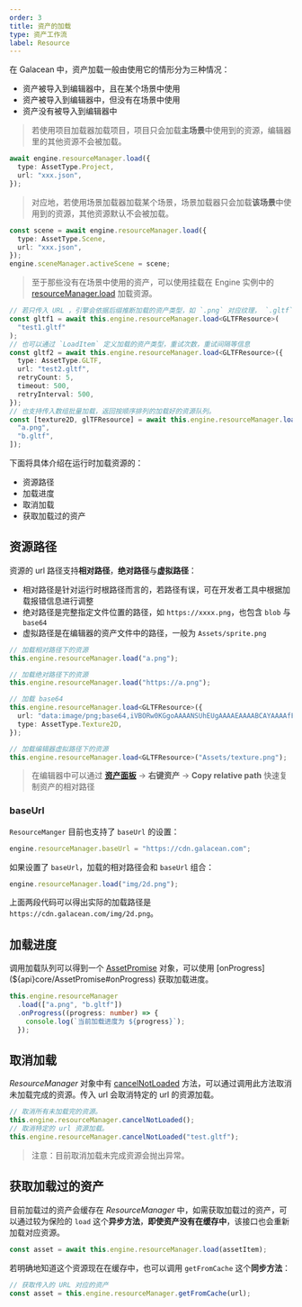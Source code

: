 ```yaml
---
order: 3
title: 资产的加载
type: 资产工作流
label: Resource
---
```


在 Galacean 中，资产加载一般由使用它的情形分为三种情况：

- 资产被导入到编辑器中，且在某个场景中使用
- 资产被导入到编辑器中，但没有在场景中使用
- 资产没有被导入到编辑器中

> 若使用项目加载器加载项目，项目只会加载**主场景**中使用到的资源，编辑器里的其他资源不会被加载。

```typescript
await engine.resourceManager.load({
  type: AssetType.Project,
  url: "xxx.json",
});
```

> 对应地，若使用场景加载器加载某个场景，场景加载器只会加载**该场景**中使用到的资源，其他资源默认不会被加载。

```typescript
const scene = await engine.resourceManager.load({
  type: AssetType.Scene,
  url: "xxx.json",
});
engine.sceneManager.activeScene = scene;
```

> 至于那些没有在场景中使用的资产，可以使用挂载在 Engine 实例中的 [resourceManager.load](${api}core/Engine#resourceManager#load) 加载资源。

```typescript
// 若只传入 URL ，引擎会依据后缀推断加载的资产类型，如 `.png` 对应纹理， `.gltf` 则对应模型
const gltf1 = await this.engine.resourceManager.load<GLTFResource>(
  "test1.gltf"
);
// 也可以通过 `LoadItem` 定义加载的资产类型，重试次数，重试间隔等信息
const gltf2 = await this.engine.resourceManager.load<GLTFResource>({
  type: AssetType.GLTF,
  url: "test2.gltf",
  retryCount: 5,
  timeout: 500,
  retryInterval: 500,
});
// 也支持传入数组批量加载，返回按顺序排列的加载好的资源队列。
const [texture2D, glTFResource] = await this.engine.resourceManager.load([
  "a.png",
  "b.gltf",
]);
```

下面将具体介绍在运行时加载资源的：

- 资源路径
- 加载进度
- 取消加载
- 获取加载过的资产

## 资源路径

资源的 url 路径支持**相对路径**，**绝对路径**与**虚拟路径**：

- 相对路径是针对运行时根路径而言的，若路径有误，可在开发者工具中根据加载报错信息进行调整
- 绝对路径是完整指定文件位置的路径，如 `https://xxxx.png`，也包含 `blob` 与 `base64`
- 虚拟路径是在编辑器的资产文件中的路径，一般为 `Assets/sprite.png`

```typescript
// 加载相对路径下的资源
this.engine.resourceManager.load("a.png");

// 加载绝对路径下的资源
this.engine.resourceManager.load("https://a.png");

// 加载 base64
this.engine.resourceManager.load<GLTFResource>({
  url: "data:image/png;base64,iVBORw0KGgoAAAANSUhEUgAAAAEAAAABCAYAAAAfFcSJAAAADUlEQVR42mP8/5+hHgAHggJ/PchI7wAAAABJRU5ErkJggg==",
  type: AssetType.Texture2D,
});

// 加载编辑器虚拟路径下的资源
this.engine.resourceManager.load<GLTFResource>("Assets/texture.png");
```

> 在编辑器中可以通过 **[资产面板](${docs}assets-interface)** -> **右键资产** -> **Copy relative path** 快速复制资产的相对路径

### baseUrl

`ResourceManger` 目前也支持了 `baseUrl` 的设置：

```typescript
engine.resourceManager.baseUrl = "https://cdn.galacean.com";
```

如果设置了 `baseUrl`，加载的相对路径会和 `baseUrl` 组合：

```typescript
engine.resourceManager.load("img/2d.png");
```

上面两段代码可以得出实际的加载路径是`https://cdn.galacean.com/img/2d.png`。

## 加载进度

调用加载队列可以得到一个 [AssetPromise](${api}core/AssetPromise) 对象，可以使用 [onProgress](${api}core/AssetPromise#onProgress) 获取加载进度。

```typescript
this.engine.resourceManager
  .load(["a.png", "b.gltf"])
  .onProgress((progress: number) => {
    console.log(`当前加载进度为 ${progress}`);
  });
```

## 取消加载

_ResourceManager_ 对象中有 [cancelNotLoaded](${api}core/ResourceManager#cancelNotLoaded) 方法，可以通过调用此方法取消未加载完成的资源。传入 url 会取消特定的 url 的资源加载。

```typescript
// 取消所有未加载完的资源。
this.engine.resourceManager.cancelNotLoaded();
// 取消特定的 url 资源加载。
this.engine.resourceManager.cancelNotLoaded("test.gltf");
```

> 注意：目前取消加载未完成资源会抛出异常。

## 获取加载过的资产

目前加载过的资产会缓存在 _ResourceManager_ 中，如需获取加载过的资产，可以通过较为保险的 `load` 这个**异步方法**，**即使资产没有在缓存中**，该接口也会重新加载对应资源。

```typescript
const asset = await this.engine.resourceManager.load(assetItem);
```

若明确地知道这个资源现在在缓存中，也可以调用 `getFromCache` 这个**同步方法**：

```typescript
// 获取传入的 URL 对应的资产
const asset = this.engine.resourceManager.getFromCache(url);
```

